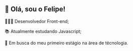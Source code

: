 <h2>👋 Olá, sou o Felipe!</h2>
<p>👨🏻‍💻 Desenvolvedor Front-end;</p>
<p>📚 Atualmente estudando Javascript;</p>
<p>💼 Em busca do meu primeiro estágio na área de técnologia.</p>
